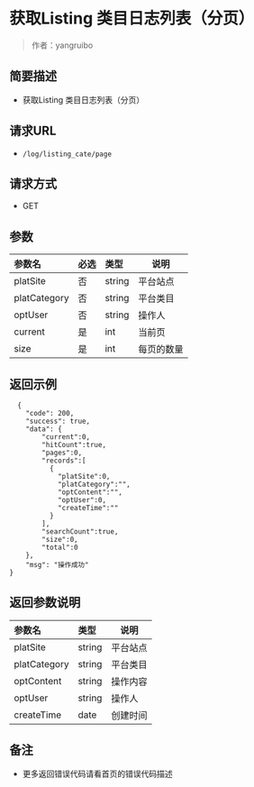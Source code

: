 # 获取Listing 类目日志列表（分页）

> 作者：yangruibo

## 简要描述

- 获取Listing 类目日志列表（分页）

## 请求URL
- ` /log/listing_cate/page `
  
## 请求方式
- GET

## 参数

|参数名|必选|类型|说明|
|:----    |:---|:----- |-----   |
|platSite |否  |string |平台站点   |
|platCategory |否  |string | 平台类目    |
|optUser     |否  |string | 操作人    |
|current     |是  |int | 当前页    |
|size     |是  |int | 每页的数量    |
## 返回示例 

``` 
  {
    "code": 200,
    "success": true,
    "data": {
        "current":0,
		"hitCount":true,
		"pages":0,
		"records":[
		  {
			"platSite":0,
			"platCategory":"",
			"optContent":"",
			"optUser":0,
			"createTime":""
		  }
		],
		"searchCount":true,
		"size":0,
		"total":0
    },
    "msg": "操作成功"
}
```

## 返回参数说明 

|参数名|类型|说明|
|:-----  |:-----|-----                           |
|platSite |string   |平台站点  |
|platCategory |string   |平台类目  |
|optContent |string   |操作内容  |
|optUser |string   |操作人  |
|createTime |date   |创建时间  |

## 备注 

- 更多返回错误代码请看首页的错误代码描述